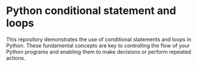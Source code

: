 # Python conditional statement and loops
This repository demonstrates the use of conditional statements and loops in Python. These fundamental concepts are key to controlling the flow of your Python programs and enabling them to make decisions or perform repeated actions.
